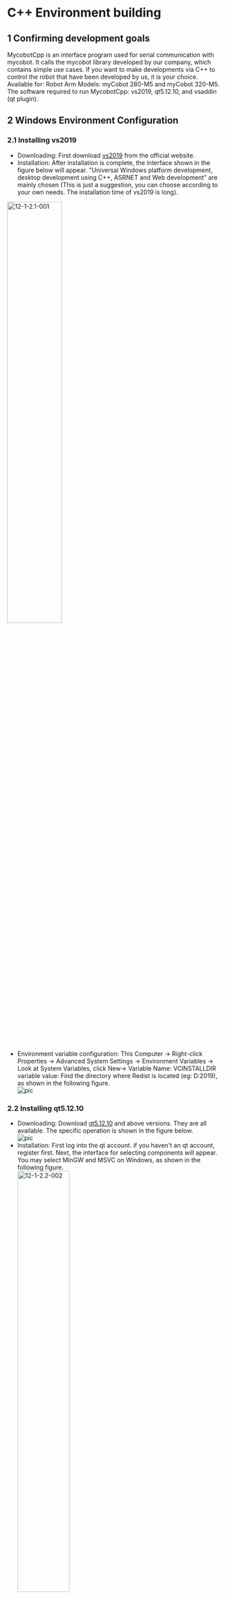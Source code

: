 # C++ Environment building
## 1 Confirming development goals
MycobotCpp is an interface program used for serial communication with mycobot. It calls the mycobot library developed by our company, which contains simple use cases. If you want to make developments via C++ to control the robot that have been developed by us, it is your choice.<br>
Available for: Robot Arm Models: myCobot 280-M5 and myCobot 320-M5.<br>
The software required to run MycobotCpp: vs2019, qt5.12.10, and vsaddin (qt plugin).<br>
## 2 Windows Environment Configuration
### 2.1 Installing vs2019
- Downloading: First download [vs2019](https://visualstudio.microsoft.com/zh-hans/vs/) from the official website.<br>
- Installation: After installation is complete, the interface shown in the figure below will appear. "Universal Windows platform development, desktop development using C++, ASRNET and Web development" are mainly chosen (This is just a suggestion, you can choose according to your own needs. The installation time of vs2019 is long).<br> 

<img src="../resourses/12-ApplicationBaseCPlus/12.1/12-1-2.1-001.png" alt="12-1-2.1-001" width="50%"><br>
- Environment variable configuration: This Computer -> Right-click Properties -> Advanced System Settings -> Environment Variables -> Look at System Variables, click New-> Variable Name: VCINSTALLDIR variable value: Find the directory where Redist is located (eg: D:2019), as shown in the following figure.<br> 
    ![pic](../resourses/12-ApplicationBaseCPlus/12.1/12-1-2.1-002.gif)

### 2.2 Installing qt5.12.10
- Downloading: Download [qt5.12.10](https://download.qt.io/archive/qt/) and above versions. They are all available. The specific operation is shown in the figure below.<br>
![pic](../resourses/12-ApplicationBaseCPlus/12.1/12-1-2.2-001.gif)<br> 
- Installation: First log into the qt account. if you haven't an qt account, register first. Next, the interface for selecting components will appear. You may select MinGW and MSVC on Windows, as shown in the following figure.<br>
<img src="../resourses/12-ApplicationBaseCPlus/12.1/12-1-2.2-002.jpg" alt="12-1-2.2-002" width="50%"><br>
- Environment variable configuration: This Computer -> Right-click Properties -> Advanced System Settings -> Environment Variables -> Look at System Variables, click New-> Variable Name: QTDIR variable value: the directory where msvc2017_64 is located (eg: D:5.12.10\5.12.102017_64. For details, check the installation path in your computer), as shown in the following figure.<br> 
![pic](../resourses/12-ApplicationBaseCPlus/12.1/12-1-2.2-003.gif)<br>

### 2.3 Installing qt plugin vsaddin
- Downloading: First select the [vsaddin](https://download.qt.io/archive/vsaddin/) version corresponding to vs2019. The specific operation is shown in the figure below.<br>
![pic](../resourses/12-ApplicationBaseCPlus/12.1/12-1-2.3-001.gif)<br> 
- installation: direct installation.<br> 
- configuration: vs2019 menu bar extension -> QT VS Tools -> QT Versions -> add new qtversion. For Path, select the path where msvc2017_64 is located (eg: D:5.12.10\5.12.102017_64). The specific operation is shown in the following figure:<br> 
![pic](../resourses/12-ApplicationBaseCPlus/12.1/12-1-2.3-002.gif)<br>
## 3 Linux Environment Configuration
### 3.1 Installing qt5.12.10
- Downloading:<br>
The download address is the same as Windows. Select the installation package on Linux. For details, see 8.1.2.2 above.<br> 
- Installation: <br>
Command line installation: run ./"installation package name". If there is no execute permission, add execute permission: sudo chmod +x "installation package name", and then enter the graphical interface the same as Windows;<br> 
graphical interface installation: the same as Windows.<br>
It is recommended to install qt directly with ordinary user rights. After the installation is successful, you can execute qmake –version, and the following interface appears: installation is successful:<br> 
![pic](../resourses/12-ApplicationBaseCPlus/12.1/12-1-3.1-001.gif)<br>
- Configuration: <br>
Open the configuration file, install qt: vi ~/.bashrc for ordinary users, and install qt: vi ~/.profile for root users. Add in the configuration file: export QTDIR=“the directory where qt is located” (eg: export QTDIR=$HOME/Qt/5.12.10/gcc_64), as shown in the following figure:<br> 
![pic](../resourses/12-ApplicationBaseCPlus/12.1/12-1-3.1-002.gif)<br>
